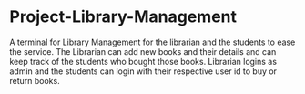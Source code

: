 # Project-Library-Management

A terminal for Library Management for the librarian and the students to ease the service. The Librarian can add new books and their details and can keep track of the students who bought those books. Librarian logins as admin and the students can login with their respective user id to buy or return books.
